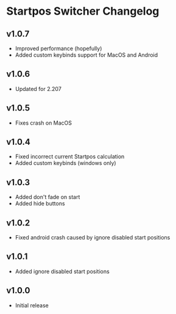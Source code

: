 # Startpos Switcher Changelog
## v1.0.7
- Improved performance (hopefully)
- Added custom keybinds support for MacOS and Android
## v1.0.6
- Updated for 2.207
## v1.0.5
- Fixes crash on MacOS
## v1.0.4
- Fixed incorrect current Startpos calculation
- Added custom keybinds (windows only)
## v1.0.3
- Added don't fade on start
- Added hide buttons
## v1.0.2
- Fixed android crash caused by ignore disabled start positions
## v1.0.1
- Added ignore disabled start positions
## v1.0.0
- Initial release